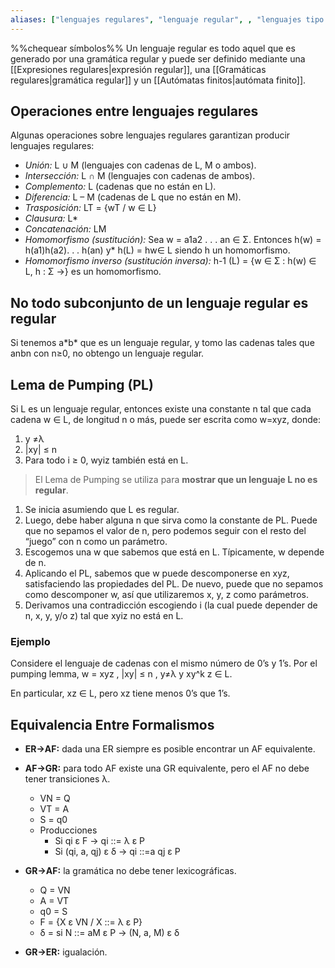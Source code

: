 ```yaml
---
aliases: ["lenguajes regulares", "lenguaje regular", , "lenguajes tipo 3"]
---
```

%%chequear símbolos%%
Un lenguaje regular es todo aquel que es generado por una gramática regular y puede ser definido mediante una [[Expresiones regulares|expresión regular]], una [[Gramáticas regulares|gramática regular]] y un [[Autómatas finitos|autómata finito]].

## Operaciones entre lenguajes regulares
Algunas operaciones sobre lenguajes regulares garantizan producir lenguajes regulares: 

- *Unión:* L ∪ M (lenguajes con cadenas de L, M o ambos).
- *Intersección:* L ∩ M  (lenguajes con cadenas de ambos). 
- *Complemento:* L (cadenas que no están en L).
- *Diferencia:* L – M (cadenas de L que no están en M). 
- *Trasposición:* LT = {wT / w ∈ L} 
- *Clausura:* L\* 
- *Concatenación:* LM 
- *Homomorfismo (sustitución):* Sea w = a1a2 . . . an ∈ Σ. Entonces h(w) = h(a1)h(a2). . . h(an) y* h(L) = hw∈ L *s*iendo h un homomorfismo. 
- *Homomorfismo inverso (sustitución inversa):*  h-1 (L) = {w ∈ Σ : h(w) ∈ L,  h : Σ →} es un homomorfismo.

## No todo subconjunto de un lenguaje regular es regular
Si tenemos a\*b\* que es un lenguaje regular, y tomo las cadenas tales que anbn con    n≥0, no obtengo un lenguaje regular.

## Lema de Pumping (PL)
Si L es un lenguaje regular, entonces existe una constante n tal que cada cadena w ∈ L, de longitud n o más, puede ser escrita como w=xyz, donde:
1. y ≠λ 
2. |xy| ≤ n 
3. Para todo     i ≥ 0,    wyiz     también está en L. 

> El Lema de Pumping se utiliza para **mostrar que un lenguaje L no es regular**. 

1. Se inicia asumiendo que L es regular. 
2. Luego, debe haber alguna n que sirva como la constante de PL. Puede que no sepamos el valor de n, pero podemos seguir con el resto del “juego” con n como un parámetro. 
3. Escogemos una w que sabemos que está en L. Típicamente, w depende de n. 
4. Aplicando el PL, sabemos que w puede descomponerse en xyz, satisfaciendo las propiedades del PL. De nuevo, puede que no sepamos como descomponer w, así que utilizaremos x, y, z como parámetros. 
5. Derivamos una contradicción escogiendo i (la cual puede depender de n, x, y, y/o z) tal que   xyiz   no está en L.

### Ejemplo 
Considere el lenguaje de cadenas con el mismo número de 0’s y 1’s. Por el pumping lemma, w = xyz , |xy| ≤ n ,  y≠λ y xy^k z ∈ L.

En particular, xz ∈ L, pero xz tiene menos 0’s que 1’s.

## **Equivalencia Entre Formalismos**
- **ER→AF:** dada una ER siempre es posible encontrar un AF equivalente.
- **AF→GR:** para todo AF existe una GR equivalente, pero el AF no debe tener transiciones λ.
  - VN = Q
  - VT = A 
  - S = q0
  - Producciones
    - Si qi  ε F → qi  ::= λ ε P
    - Si (qi, a, qj) ε δ → qi ::=a  qj ε P

- **GR→AF:** la gramática no debe tener lexicográficas.
  - Q = VN
  - A = VT
  - q0 = S
  - F = {X ε VN / X ::= λ ε P}
  - δ = si  N ::= aM ε P → (N, a, M) ε δ

- **GR→ER:** igualación.